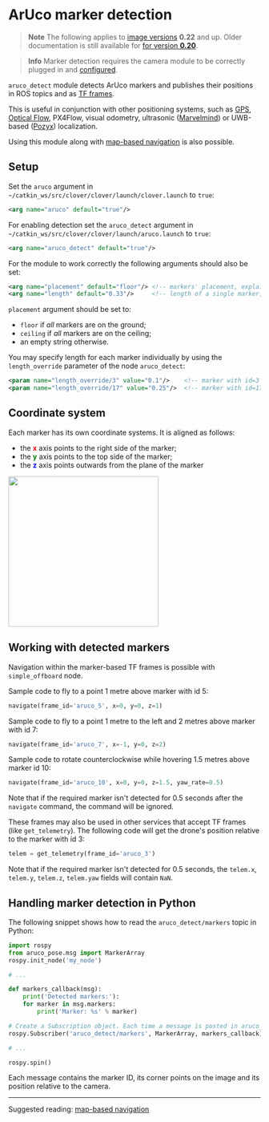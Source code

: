 # ArUco marker detection

> **Note** The following applies to [image versions](image.md) **0.22** and up. Older documentation is still available for [for version **0.20**](https://github.com/CopterExpress/clover/blob/v0.20/docs/en/aruco_marker.md).

<!-- -->

> **Info** Marker detection requires the camera module to be correctly plugged in and [configured](camera.md).

`aruco_detect` module detects ArUco markers and publishes their positions in ROS topics and as [TF frames](frames.md).

This is useful in conjunction with other positioning systems, such as [GPS](gps.md), [Optical Flow](optical_flow.md), PX4Flow, visual odometry, ultrasonic ([Marvelmind](https://marvelmind.com)) or UWB-based ([Pozyx](https://www.pozyx.io)) localization.

Using this module along with [map-based navigation](aruco_map.md) is also possible.

## Setup

Set the `aruco` argument in `~/catkin_ws/src/clover/clover/launch/clover.launch` to `true`:

```xml
<arg name="aruco" default="true"/>
```

For enabling detection set the `aruco_detect` argument in `~/catkin_ws/src/clover/clover/launch/aruco.launch` to `true`:

```xml
<arg name="aruco_detect" default="true"/>
```

For the module to work correctly the following arguments should also be set:

```xml
<arg name="placement" default="floor"/> <!-- markers' placement, explained below  -->
<arg name="length" default="0.33"/>     <!-- length of a single marker, in meters (excluding the white border) -->
```

`placement` argument should be set to:

* `floor` if *all* markers are on the ground;
* `ceiling` if *all* markers are on the ceiling;
* an empty string otherwise.

You may specify length for each marker individually by using the `length_override` parameter of the node `aruco_detect`:

```xml
<param name="length_override/3" value="0.1"/>    <!-- marker with id=3 has a side of 0.1m -->
<param name="length_override/17" value="0.25"/>  <!-- marker with id=17 has a side of 0.25m -->
```

## Coordinate system

Each marker has its own coordinate systems. It is aligned as follows:

* the **<font color=red>x</font>** axis points to the right side of the marker;
* the **<font color=green>y</font>** axis points to the top side of the marker;
* the **<font color=blue>z</font>** axis points outwards from the plane of the marker

<img src="../assets/aruco-axis.png" width="300">

## Working with detected markers

Navigation within the marker-based TF frames is possible with `simple_offboard` node.

Sample code to fly to a point 1 metre above marker with id 5:

```python
navigate(frame_id='aruco_5', x=0, y=0, z=1)
```

Sample code to fly to a point 1 metre to the left and 2 metres above marker with id 7:

```python
navigate(frame_id='aruco_7', x=-1, y=0, z=2)
```

Sample code to rotate counterclockwise while hovering 1.5 metres above marker id 10:

```python
navigate(frame_id='aruco_10', x=0, y=0, z=1.5, yaw_rate=0.5)
```

Note that if the required marker isn't detected for 0.5 seconds after the `navigate` command, the command will be ignored.

These frames may also be used in other services that accept TF frames (like `get_telemetry`). The following code will get the drone's position relative to the marker with id 3:

```python
telem = get_telemetry(frame_id='aruco_3')
```

Note that if the required marker isn't detected for 0.5 seconds, the `telem.x`, `telem.y`, `telem.z`, `telem.yaw` fields will contain `NaN`.

## Handling marker detection in Python

The following snippet shows how to read the `aruco_detect/markers` topic in Python:

```python
import rospy
from aruco_pose.msg import MarkerArray
rospy.init_node('my_node')

# ...

def markers_callback(msg):
    print('Detected markers:'):
    for marker in msg.markers:
        print('Marker: %s' % marker)

# Create a Subscription object. Each time a message is posted in aruco_detect/markers, the markers_callback function is called with this message as its argument.
rospy.Subscriber('aruco_detect/markers', MarkerArray, markers_callback)

# ...

rospy.spin()
```

Each message contains the marker ID, its corner points on the image and its position relative to the camera.

---

Suggested reading: [map-based navigation](aruco_map.md)
